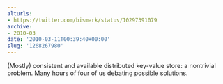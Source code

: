 ```yaml
---
alturls:
- https://twitter.com/bismark/status/10297391079
archive:
- 2010-03
date: '2010-03-11T00:39:40+00:00'
slug: '1268267980'
---
```


(Mostly) consistent and available distributed key-value store: a nontrivial problem.  Many hours of four of us debating possible solutions.


